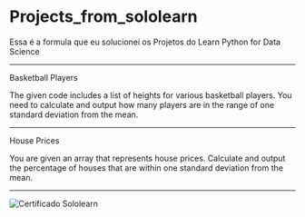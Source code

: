 # Projects_from_sololearn
Essa é a formula que eu solucionei os Projetos do Learn Python for Data Science
***

Basketball Players

The given code includes a list of heights for various basketball players.
You need to calculate and output how many players are in the range of one standard deviation from the mean. 

***

House Prices


You are given an array that represents house prices.
Calculate and output the percentage of houses that are within one standard deviation from the mean. 

***

![Certificado Sololearn](https://www.sololearn.com/certificates/course/en/21646072/1161/landscape/png)
